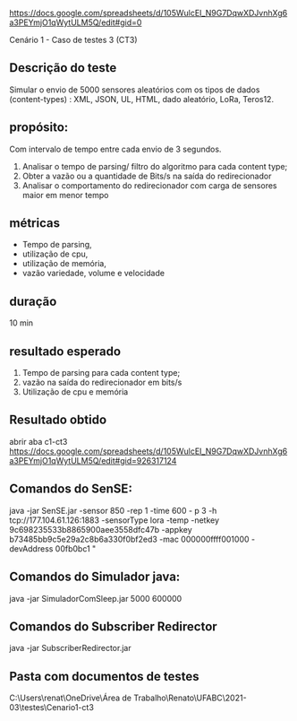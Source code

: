 https://docs.google.com/spreadsheets/d/105WulcEI_N9G7DqwXDJvnhXg6a3PEYmjO1qWytULM5Q/edit#gid=0

Cenário 1 - Caso de testes 3	(CT3)

## Descrição do teste
Simular o envio de 5000 sensores aleatórios com os tipos de dados (content-types) : XML, JSON, UL, HTML, dado aleatório, LoRa, Teros12. 

## propósito:
Com intervalo de tempo entre cada envio de 3 segundos.	
1) Analisar o tempo de parsing/ filtro do algoritmo para cada content type;
2) Obter a vazão ou a quantidade de Bits/s na saída do redirecionador
3) Analisar o comportamento do redirecionador com carga de sensores maior em menor tempo

## métricas
- Tempo de parsing, 
- utilização de cpu, 
- utilização de memória, 
- vazão	variedade, volume e velocidade	

## duração
10 min	

## resultado esperado
1) Tempo de parsing para cada content type;
2) vazão na saída do redirecionador em bits/s
3) Utilização de cpu e memória 

## Resultado obtido

abrir aba c1-ct3
https://docs.google.com/spreadsheets/d/105WulcEI_N9G7DqwXDJvnhXg6a3PEYmjO1qWytULM5Q/edit#gid=926317124

## Comandos do SenSE:
java -jar SenSE.jar -sensor 850 -rep 1 -time 600 - p 3 -h tcp://177.104.61.126:1883 -sensorType lora -temp -netkey 9c698235533b8865900aee3558dfc47b -appkey b73485bb9c5e29a2c8b6a330f0bf2ed3 -mac 000000ffff001000 -devAddress 00fb0bc1	"

## Comandos do Simulador java:
java -jar SimuladorComSleep.jar 5000 600000

## Comandos do Subscriber Redirector
java -jar SubscriberRedirector.jar 

## Pasta com documentos de testes
C:\Users\renat\OneDrive\Área de Trabalho\Renato\UFABC\2021-03\testes\Cenario1-ct3
